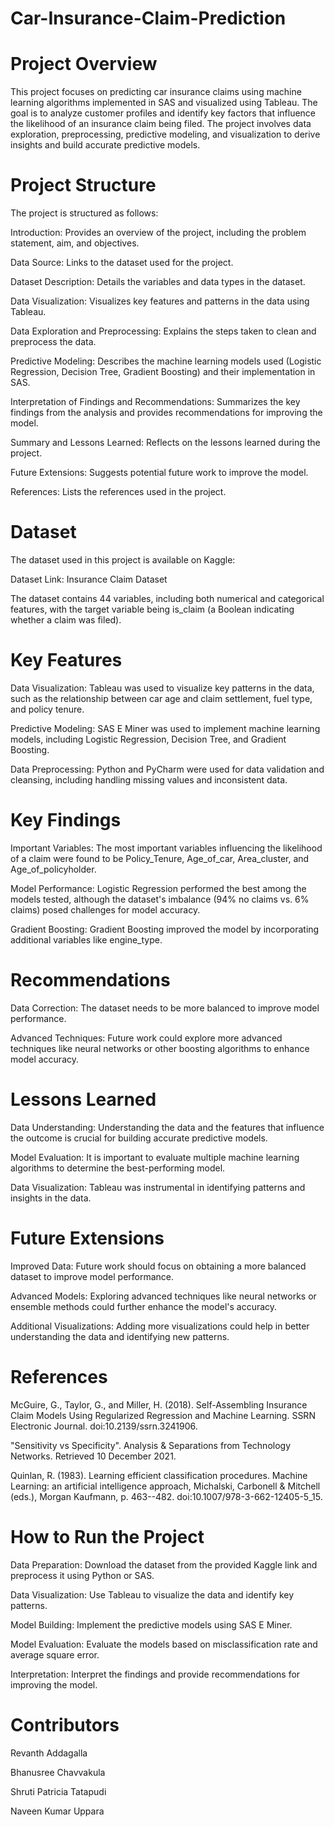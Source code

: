 # Car-Insurance-Claim-Prediction

# Project Overview
This project focuses on predicting car insurance claims using machine learning algorithms implemented in SAS and visualized using Tableau. The goal is to analyze customer profiles and identify key factors that influence the likelihood of an insurance claim being filed. The project involves data exploration, preprocessing, predictive modeling, and visualization to derive insights and build accurate predictive models.

# Project Structure
The project is structured as follows:

Introduction: Provides an overview of the project, including the problem statement, aim, and objectives.

Data Source: Links to the dataset used for the project.

Dataset Description: Details the variables and data types in the dataset.

Data Visualization: Visualizes key features and patterns in the data using Tableau.

Data Exploration and Preprocessing: Explains the steps taken to clean and preprocess the data.

Predictive Modeling: Describes the machine learning models used (Logistic Regression, Decision Tree, Gradient Boosting) and their implementation in SAS.

Interpretation of Findings and Recommendations: Summarizes the key findings from the analysis and provides recommendations for improving the model.

Summary and Lessons Learned: Reflects on the lessons learned during the project.

Future Extensions: Suggests potential future work to improve the model.

References: Lists the references used in the project.

# Dataset
The dataset used in this project is available on Kaggle:

Dataset Link: Insurance Claim Dataset

The dataset contains 44 variables, including both numerical and categorical features, with the target variable being is_claim (a Boolean indicating whether a claim was filed).

# Key Features
Data Visualization: Tableau was used to visualize key patterns in the data, such as the relationship between car age and claim settlement, fuel type, and policy tenure.

Predictive Modeling: SAS E Miner was used to implement machine learning models, including Logistic Regression, Decision Tree, and Gradient Boosting.

Data Preprocessing: Python and PyCharm were used for data validation and cleansing, including handling missing values and inconsistent data.

# Key Findings
Important Variables: The most important variables influencing the likelihood of a claim were found to be Policy_Tenure, Age_of_car, Area_cluster, and Age_of_policyholder.

Model Performance: Logistic Regression performed the best among the models tested, although the dataset's imbalance (94% no claims vs. 6% claims) posed challenges for model accuracy.

Gradient Boosting: Gradient Boosting improved the model by incorporating additional variables like engine_type.

# Recommendations
Data Correction: The dataset needs to be more balanced to improve model performance.

Advanced Techniques: Future work could explore more advanced techniques like neural networks or other boosting algorithms to enhance model accuracy.

# Lessons Learned
Data Understanding: Understanding the data and the features that influence the outcome is crucial for building accurate predictive models.

Model Evaluation: It is important to evaluate multiple machine learning algorithms to determine the best-performing model.

Data Visualization: Tableau was instrumental in identifying patterns and insights in the data.

# Future Extensions
Improved Data: Future work should focus on obtaining a more balanced dataset to improve model performance.

Advanced Models: Exploring advanced techniques like neural networks or ensemble methods could further enhance the model's accuracy.

Additional Visualizations: Adding more visualizations could help in better understanding the data and identifying new patterns.

# References
McGuire, G., Taylor, G., and Miller, H. (2018). Self-Assembling Insurance Claim Models Using Regularized Regression and Machine Learning. SSRN Electronic Journal. doi:10.2139/ssrn.3241906.

"Sensitivity vs Specificity". Analysis & Separations from Technology Networks. Retrieved 10 December 2021.

Quinlan, R. (1983). Learning efficient classification procedures. Machine Learning: an artificial intelligence approach, Michalski, Carbonell & Mitchell (eds.), Morgan Kaufmann, p. 463--482. doi:10.1007/978-3-662-12405-5_15.

# How to Run the Project
Data Preparation: Download the dataset from the provided Kaggle link and preprocess it using Python or SAS.

Data Visualization: Use Tableau to visualize the data and identify key patterns.

Model Building: Implement the predictive models using SAS E Miner.

Model Evaluation: Evaluate the models based on misclassification rate and average square error.

Interpretation: Interpret the findings and provide recommendations for improving the model.

# Contributors
Revanth Addagalla

Bhanusree Chavvakula

Shruti Patricia Tatapudi

Naveen Kumar Uppara
